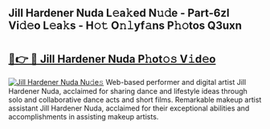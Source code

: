 ## Jill Hardener Nuda L𝚎a𝚔ed N𝚞𝚍e - Part-6zl Vi𝚍𝚎o L𝚎a𝚔s - H𝚘𝚝 O𝚗𝚕yf𝚊ns P𝚑𝚘tos Q3uxn

# <h2><a href="http://kf80a0c.oniu.top/?m=Jill+Hardener+Nuda">🔗👉 🔴 Jill Hardener Nuda P𝚑ot𝚘𝚜 V𝚒d𝚎o</a></h2>

[![Jill Hardener Nuda Nu𝚍e𝚜](https://i.imgur.com/0qMVB7G.gif)](http://kf80a0c.oniu.top/?m=Jill+Hardener+Nuda)
Web-based performer and digital artist Jill Hardener Nuda, acclaimed for sharing dance and lifestyle ideas through solo and collaborative dance acts and short films. Remarkable makeup artist assistant Jill Hardener Nuda, acclaimed for their exceptional abilities and accomplishments in assisting makeup artists.  

